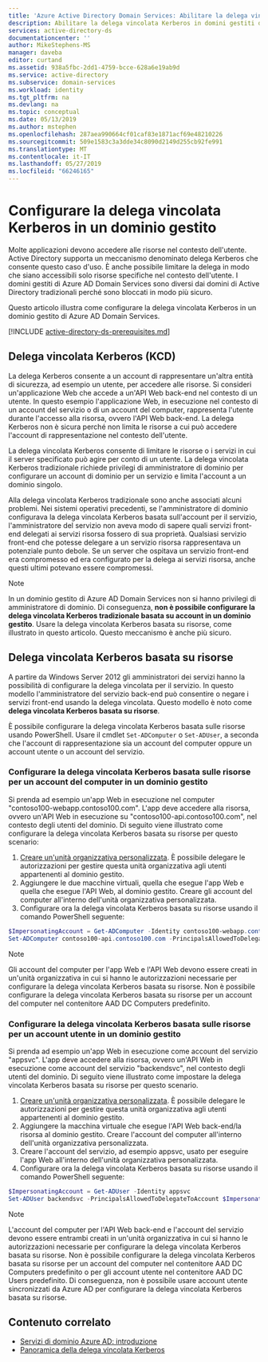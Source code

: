 ```yaml
---
title: 'Azure Active Directory Domain Services: Abilitare la delega vincolata Kerberos | Microsoft Docs'
description: Abilitare la delega vincolata Kerberos in domini gestiti di Azure Active Directory Domain Services
services: active-directory-ds
documentationcenter: ''
author: MikeStephens-MS
manager: daveba
editor: curtand
ms.assetid: 938a5fbc-2dd1-4759-bcce-628a6e19ab9d
ms.service: active-directory
ms.subservice: domain-services
ms.workload: identity
ms.tgt_pltfrm: na
ms.devlang: na
ms.topic: conceptual
ms.date: 05/13/2019
ms.author: mstephen
ms.openlocfilehash: 287aea990664cf01caf83e1871acf69e48210226
ms.sourcegitcommit: 509e1583c3a3dde34c8090d2149d255cb92fe991
ms.translationtype: MT
ms.contentlocale: it-IT
ms.lasthandoff: 05/27/2019
ms.locfileid: "66246165"
---
```

# <a name="configure-kerberos-constrained-delegation-kcd-on-a-managed-domain"></a>Configurare la delega vincolata Kerberos in un dominio gestito
Molte applicazioni devono accedere alle risorse nel contesto dell'utente. Active Directory supporta un meccanismo denominato delega Kerberos che consente questo caso d'uso. È anche possibile limitare la delega in modo che siano accessibili solo risorse specifiche nel contesto dell'utente. I domini gestiti di Azure AD Domain Services sono diversi dai domini di Active Directory tradizionali perché sono bloccati in modo più sicuro.

Questo articolo illustra come configurare la delega vincolata Kerberos in un dominio gestito di Azure AD Domain Services.

[!INCLUDE [active-directory-ds-prerequisites.md](../../includes/active-directory-ds-prerequisites.md)]

## <a name="kerberos-constrained-delegation-kcd"></a>Delega vincolata Kerberos (KCD)
La delega Kerberos consente a un account di rappresentare un'altra entità di sicurezza, ad esempio un utente, per accedere alle risorse. Si consideri un'applicazione Web che accede a un'API Web back-end nel contesto di un utente. In questo esempio l'applicazione Web, in esecuzione nel contesto di un account del servizio o di un account del computer, rappresenta l'utente durante l'accesso alla risorsa, ovvero l'API Web back-end. La delega Kerberos non è sicura perché non limita le risorse a cui può accedere l'account di rappresentazione nel contesto dell'utente.

La delega vincolata Kerberos consente di limitare le risorse o i servizi in cui il server specificato può agire per conto di un utente. La delega vincolata Kerberos tradizionale richiede privilegi di amministratore di dominio per configurare un account di dominio per un servizio e limita l'account a un dominio singolo.

Alla delega vincolata Kerberos tradizionale sono anche associati alcuni problemi. Nei sistemi operativi precedenti, se l'amministratore di dominio configurava la delega vincolata Kerberos basata sull'account per il servizio, l'amministratore del servizio non aveva modo di sapere quali servizi front-end delegati ai servizi risorsa fossero di sua proprietà. Qualsiasi servizio front-end che potesse delegare a un servizio risorsa rappresentava un potenziale punto debole. Se un server che ospitava un servizio front-end era compromesso ed era configurato per la delega ai servizi risorsa, anche questi ultimi potevano essere compromessi.

> [!NOTE]
> In un dominio gestito di Azure AD Domain Services non si hanno privilegi di amministratore di dominio. Di conseguenza, **non è possibile configurare la delega vincolata Kerberos tradizionale basata su account in un dominio gestito**. Usare la delega vincolata Kerberos basata su risorse, come illustrato in questo articolo. Questo meccanismo è anche più sicuro.
>
>

## <a name="resource-based-kcd"></a>Delega vincolata Kerberos basata su risorse
A partire da Windows Server 2012 gli amministratori dei servizi hanno la possibilità di configurare la delega vincolata per il servizio. In questo modello l'amministratore del servizio back-end può consentire o negare i servizi front-end usando la delega vincolata. Questo modello è noto come **delega vincolata Kerberos basata su risorse**.

È possibile configurare la delega vincolata Kerberos basata sulle risorse usando PowerShell. Usare il cmdlet `Set-ADComputer` o `Set-ADUser`, a seconda che l'account di rappresentazione sia un account del computer oppure un account utente o un account del servizio.

### <a name="configure-resource-based-kcd-for-a-computer-account-on-a-managed-domain"></a>Configurare la delega vincolata Kerberos basata sulle risorse per un account del computer in un dominio gestito
Si prenda ad esempio un'app Web in esecuzione nel computer "contoso100-webapp.contoso100.com". L'app deve accedere alla risorsa, ovvero un'API Web in esecuzione su "contoso100-api.contoso100.com", nel contesto degli utenti del dominio. Di seguito viene illustrato come configurare la delega vincolata Kerberos basata su risorse per questo scenario:

1. [Creare un'unità organizzativa personalizzata](create-ou.md). È possibile delegare le autorizzazioni per gestire questa unità organizzativa agli utenti appartenenti al dominio gestito.
2. Aggiungere le due macchine virtuali, quella che esegue l'app Web e quella che esegue l'API Web, al dominio gestito. Creare gli account del computer all'interno dell'unità organizzativa personalizzata.
3. Configurare ora la delega vincolata Kerberos basata su risorse usando il comando PowerShell seguente:

```powershell
$ImpersonatingAccount = Get-ADComputer -Identity contoso100-webapp.contoso100.com
Set-ADComputer contoso100-api.contoso100.com -PrincipalsAllowedToDelegateToAccount $ImpersonatingAccount
```

> [!NOTE]
> Gli account del computer per l'app Web e l'API Web devono essere creati in un'unità organizzativa in cui si hanno le autorizzazioni necessarie per configurare la delega vincolata Kerberos basata su risorse. Non è possibile configurare la delega vincolata Kerberos basata su risorse per un account del computer nel contenitore AAD DC Computers predefinito.
>

### <a name="configure-resource-based-kcd-for-a-user-account-on-a-managed-domain"></a>Configurare la delega vincolata Kerberos basata sulle risorse per un account utente in un dominio gestito
Si prenda ad esempio un'app Web in esecuzione come account del servizio "appsvc". L'app deve accedere alla risorsa, ovvero un'API Web in esecuzione come account del servizio "backendsvc", nel contesto degli utenti del dominio. Di seguito viene illustrato come impostare la delega vincolata Kerberos basata su risorse per questo scenario.

1. [Creare un'unità organizzativa personalizzata](create-ou.md). È possibile delegare le autorizzazioni per gestire questa unità organizzativa agli utenti appartenenti al dominio gestito.
2. Aggiungere la macchina virtuale che esegue l'API Web back-end/la risorsa al dominio gestito. Creare l'account del computer all'interno dell'unità organizzativa personalizzata.
3. Creare l'account del servizio, ad esempio appsvc, usato per eseguire l'app Web all'interno dell'unità organizzativa personalizzata.
4. Configurare ora la delega vincolata Kerberos basata su risorse usando il comando PowerShell seguente:

```powershell
$ImpersonatingAccount = Get-ADUser -Identity appsvc
Set-ADUser backendsvc -PrincipalsAllowedToDelegateToAccount $ImpersonatingAccount
```

> [!NOTE]
> L'account del computer per l'API Web back-end e l'account del servizio devono essere entrambi creati in un'unità organizzativa in cui si hanno le autorizzazioni necessarie per configurare la delega vincolata Kerberos basata su risorse. Non è possibile configurare la delega vincolata Kerberos basata su risorse per un account del computer nel contenitore AAD DC Computers predefinito o per gli account utente nel contenitore AAD DC Users predefinito. Di conseguenza, non è possibile usare account utente sincronizzati da Azure AD per configurare la delega vincolata Kerberos basata su risorse.
>

## <a name="related-content"></a>Contenuto correlato
* [Servizi di dominio Azure AD: introduzione](create-instance.md)
* [Panoramica della delega vincolata Kerberos](https://technet.microsoft.com/library/jj553400.aspx)

